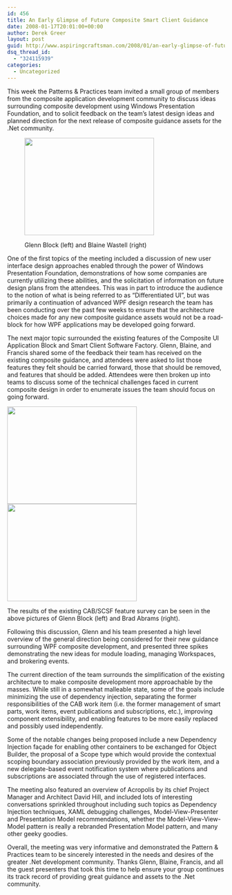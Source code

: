 ```yaml
---
id: 456
title: An Early Glimpse of Future Composite Smart Client Guidance
date: 2008-01-17T20:01:00+00:00
author: Derek Greer
layout: post
guid: http://www.aspiringcraftsman.com/2008/01/an-early-glimpse-of-future-composite-smart-client-guidance/
dsq_thread_id:
  - "324115939"
categories:
  - Uncategorized
---
```

This week the Patterns & Practices team invited a small group of members from the composite application development community to discuss ideas surrounding composite development using Windows Presentation Foundation, and to solicit feedback on the team’s latest design ideas and planned direction for the next release of composite guidance assets for the .Net community.<figure id="attachment_100" style="max-width: 300px" class="wp-caption aligncenter">

[<img class="size-medium wp-image-100" src="http://www.aspiringcraftsman.com/wp-content/uploads/2008/01/Seattle-009-300x225.jpg" alt="" width="300" height="225" />](http://www.aspiringcraftsman.com/wp-content/uploads/2008/01/Seattle-009.jpg)<figcaption class="wp-caption-text">Glenn Block (left) and Blaine Wastell (right)</figcaption></figure> 

One of the first topics of the meeting included a discussion of new user interface design approaches enabled through the power of Windows Presentation Foundation, demonstrations of how some companies are currently utilizing these abilities, and the solicitation of information on future design plans from the attendees. This was in part to introduce the audience to the notion of what is being referred to as “Differentiated UI”, but was primarily a continuation of advanced WPF design research the team has been conducting over the past few weeks to ensure that the architecture choices made for any new composite guidance assets would not be a road-block for how WPF applications may be developed going forward.

The next major topic surrounded the existing features of the Composite UI Application Block and Smart Client Software Factory. Glenn, Blaine, and Francis shared some of the feedback their team has received on the existing composite guidance, and attendees were asked to list those features they felt should be carried forward, those that should be removed, and features that should be added. Attendees were then broken up into teams to discuss some of the technical challenges faced in current composite design in order to enumerate issues the team should focus on going forward.

<div class="wp-caption">
  <a href="http://www.aspiringcraftsman.com//wp-content/uploads/2008/01/Seattle-010.jpg"><img class="aligncenter size-medium wp-image-101" style="float: left;padding-right:4px" src="http://www.aspiringcraftsman.com/wp-content/uploads/2008/01/Seattle-010-300x225.jpg" alt="" width="300" height="225" /></a><a href="http://www.aspiringcraftsman.com/wp-content/uploads/2008/01/Seattle-006.jpg"><img class="aligncenter size-medium wp-image-102" src="http://www.aspiringcraftsman.com/wp-content/uploads/2008/01/Seattle-006-300x225.jpg" alt="" width="300" height="225" /></a></p> 
  
  <p class="wp-caption-text">
    The results of the existing CAB/SCSF feature survey can be seen in the above pictures of Glenn Block (left) and Brad Abrams (right).
  </p>
</div>

Following this discussion, Glenn and his team presented a high level overview of the general direction being considered for their new guidance surrounding WPF composite development, and presented three spikes demonstrating the new ideas for module loading, managing Workspaces, and brokering events.

The current direction of the team surrounds the simplification of the existing architecture to make composite development more approachable by the masses. While still in a somewhat malleable state, some of the goals include minimizing the use of dependency injection, separating the former responsibilities of the CAB work item (i.e. the former management of smart parts, work items, event publications and subscriptions, etc.), improving component extensibility, and enabling features to be more easily replaced and possibly used independently.

Some of the notable changes being proposed include a new Dependency Injection façade for enabling other containers to be exchanged for Object Builder, the proposal of a Scope type which would provide the contextual scoping boundary association previously provided by the work item, and a new delegate-based event notification system where publications and subscriptions are associated through the use of registered interfaces.

The meeting also featured an overview of Acropolis by its chief Project Manager and Architect David Hill, and included lots of interesting conversations sprinkled throughout including such topics as Dependency Injection techniques, XAML debugging challenges, Model-View-Presenter and Presentation Model recommendations, whether the Model-View-View-Model pattern is really a rebranded Presentation Model pattern, and many other geeky goodies.

Overall, the meeting was very informative and demonstrated the Pattern & Practices team to be sincerely interested in the needs and desires of the greater .Net development community. Thanks Glenn, Blaine, Francis, and all the guest presenters that took this time to help ensure your group continues its track record of providing great guidance and assets to the .Net community.
